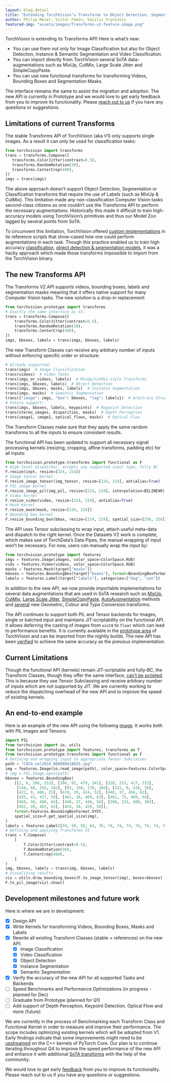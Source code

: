 ```yaml
---
layout: blog_detail
title: "Extending TorchVision’s Transforms to Object Detection, Segmentation & Video tasks"
author: Philip Meier, Victor Fomin, Vasilis Vryniotis
featured-img: "assets/images/Transforms-v2-feature-image.png"
---
```


TorchVision is extending its Transforms API! Here is what’s new:

- You can use them not only for Image Classification but also for Object Detection, Instance & Semantic Segmentation and Video Classification.
- You can import directly from TorchVision several SoTA data-augmentations such as MixUp, CutMix, Large Scale Jitter and SimpleCopyPaste.
- You can use new functional transforms for transforming Videos, Bounding Boxes and Segmentation Masks.

The interface remains the same to assist the migration and adoption. The new API is currently in Prototype and we would love to get early feedback from you to improve its functionality. Please [reach out to us](https://github.com/pytorch/vision/issues/6753) if you have any questions or suggestions.

## Limitations of current Transforms

The stable Transforms API of TorchVision (aka V1) only supports single images. As a result it can only be used for classification tasks:

```python
from torchvision import transforms
trans = transforms.Compose([
   transforms.ColorJitter(contrast=0.5),
   transforms.RandomRotation(30),
   transforms.CenterCrop(480),
])
imgs = trans(imgs)
```

The above approach doesn’t support Object Detection, Segmentation or Classification transforms that require the use of Labels (such as MixUp & CutMix). This limitation made any non-classification Computer Vision tasks second-class citizens as one couldn’t use the Transforms API to perform the necessary augmentations. Historically this made it difficult to train high-accuracy models using TorchVision’s primitives and thus our Model Zoo lagged by several points from SoTA.

To circumvent this limitation, TorchVision offered [custom implementations](https://github.com/pytorch/vision/blob/main/references/detection/transforms.py) in its reference scripts that show-cased how one could perform augmentations in each task. Though this practice enabled us to train high accuracy [classification](https://pytorch.org/blog/how-to-train-state-of-the-art-models-using-torchvision-latest-primitives/), [object detection & segmentation models](https://pytorch.org/blog/pytorch-1.12-new-library-releases/#beta-object-detection-and-instance-segmentation), it was a hacky approach which made those transforms impossible to import from the TorchVision binary.

## The new Transforms API

The Transforms V2 API supports videos, bounding boxes, labels and segmentation masks meaning that it offers native support for many Computer Vision tasks. The new solution is a drop-in replacement:

```python
from torchvision.prototype import transforms
# Exactly the same interface as V1:
trans = transforms.Compose([
    transforms.ColorJitter(contrast=0.5),
    transforms.RandomRotation(30),
    transforms.CenterCrop(480),
])
imgs, bboxes, labels = trans(imgs, bboxes, labels)
```

The new Transform Classes can receive any arbitrary number of inputs without enforcing specific order or structure:

```python
# Already supported:
trans(imgs)  # Image Classification
trans(videos)  # Video Tasks
trans(imgs_or_videos, labels)  # MixUp/CutMix-style Transforms
trans(imgs, bboxes, labels)  # Object Detection
trans(imgs, bboxes, masks, labels)  # Instance Segmentation
trans(imgs, masks)  # Semantic Segmentation
trans({"image": imgs, "box": bboxes, "tag": labels})  # Arbitrary Structure
# Future support:
trans(imgs, bboxes, labels, keypoints)  # Keypoint Detection
trans(stereo_images, disparities, masks)  # Depth Perception
trans(image1, image2, optical_flows, masks)  # Optical Flow
```

The Transform Classes make sure that they apply the same random transforms to all the inputs to ensure consistent results.

The functional API has been updated to support all necessary signal processing kernels (resizing, cropping, affine transforms, padding etc) for all inputs:

```python
from torchvision.prototype.transforms import functional as F
# High-level dispatcher, accepts any supported input type, fully BC
F.resize(inpt, resize=[224, 224])
# Image tensor kernel
F.resize_image_tensor(img_tensor, resize=[224, 224], antialias=True)
# PIL image kernel
F.resize_image_pil(img_pil, resize=[224, 224], interpolation=BILINEAR)
# Video kernel
F.resize_video(video, resize=[224, 224], antialias=True)
# Mask kernel
F.resize_mask(mask, resize=[224, 224])
# Bounding box kernel
F.resize_bounding_box(bbox, resize=[224, 224], spatial_size=[256, 256])
```

The API uses Tensor subclassing to wrap input, attach useful meta-data and dispatch to the right kernel. Once the Datasets V2 work is complete, which makes use of TorchData’s Data Pipes, the manual wrapping of input won’t be necessary. For now, users can manually wrap the input by:

```python
from torchvision.prototype import features
imgs = features.Image(images, color_space=ColorSpace.RGB)
vids = features.Video(videos, color_space=ColorSpace.RGB)
masks = features.Mask(target["masks"])
bboxes = features.BoundingBox(target["boxes"], format=BoundingBoxFormat.XYXY, spatial_size=imgs.spatial_size)
labels = features.Label(target["labels"], categories=["dog", "cat"])
```

In addition to the new API, we now provide importable implementations for several data augmentations that are used in SoTA research such as [MixUp](https://github.com/pytorch/vision/blob/main/torchvision/prototype/transforms/_augment.py#L129), [CutMix](https://github.com/pytorch/vision/blob/main/torchvision/prototype/transforms/_augment.py#L152), [Large Scale Jitter](https://github.com/pytorch/vision/blob/main/torchvision/prototype/transforms/_geometry.py#L705), [SimpleCopyPaste](https://github.com/pytorch/vision/blob/main/torchvision/prototype/transforms/_augment.py#L197), [AutoAugmentation](https://github.com/pytorch/vision/blob/main/torchvision/prototype/transforms/_auto_augment.py) methods and [several](https://github.com/pytorch/vision/blob/main/torchvision/prototype/transforms/__init__.py) new Geometric, Colour and Type Conversion transforms.

The API continues to support both PIL and Tensor backends for Images, single or batched input and maintains JIT-scriptability on the functional API. It allows deferring the casting of images from `uint8` to `float` which can lead to performance benefits. It is currently available in the [prototype area](https://github.com/pytorch/vision/tree/main/torchvision/prototype/transforms) of TorchVision and can be imported from the nightly builds. The new API has been [verified](https://github.com/pytorch/vision/pull/6433#issuecomment-1256741233) to achieve the same accuracy as the previous implementation.

## Current Limitations

Though the functional API (kernels) remain JIT-scriptable and fully-BC, the Transform Classes, though they offer the same interface, [can’t be scripted](https://github.com/pytorch/vision/issues/6711). This is because they use Tensor Subclassing and receive arbitrary number of inputs which are not supported by JIT. We are currently working to reduce the dispatching overhead of the new API and to improve the speed of existing kernels.

## An end-to-end example

Here is an example of the new API using the following [image](https://user-images.githubusercontent.com/5347466/195350223-8683ef25-1367-4292-9174-c15f85c7358e.jpg). It works both with PIL images and Tensors:

```python
import PIL
from torchvision import io, utils
from torchvision.prototype import features, transforms as T
from torchvision.prototype.transforms import functional as F
# Defining and wrapping input to appropriate Tensor Subclasses
path = "COCO_val2014_000000418825.jpg"
img = features.Image(io.read_image(path), color_space=features.ColorSpace.RGB)
# img = PIL.Image.open(path)
bboxes = features.BoundingBox(
    [[2, 0, 206, 253], [396, 92, 479, 241], [328, 253, 417, 332],
     [148, 68, 256, 182], [93, 158, 170, 260], [432, 0, 438, 26],
     [422, 0, 480, 25], [419, 39, 424, 52], [448, 37, 456, 62],
     [435, 43, 437, 50], [461, 36, 469, 63], [461, 75, 469, 94],
     [469, 36, 480, 64], [440, 37, 446, 56], [398, 233, 480, 304],
     [452, 39, 463, 63], [424, 38, 429, 50]],
    format=features.BoundingBoxFormat.XYXY,
    spatial_size=F.get_spatial_size(img),
)
labels = features.Label([59, 58, 50, 64, 76, 74, 74, 74, 74, 74, 74, 74, 74, 74, 50, 74, 74])
# Defining and applying Transforms V2
trans = T.Compose(
    [
        T.ColorJitter(contrast=0.5),
        T.RandomRotation(30),
        T.CenterCrop(480),
    ]
)
img, bboxes, labels = trans(img, bboxes, labels)
# Visualizing results
viz = utils.draw_bounding_boxes(F.to_image_tensor(img), boxes=bboxes)
F.to_pil_image(viz).show()
```

## Development milestones and future work

Here is where we are in development:

- [x] Design API
- [x] Write Kernels for transforming Videos, Bounding Boxes, Masks and Labels
- [x] Rewrite all existing Transform Classes (stable + references) on the new API:
  - [x] Image Classification
  - [x] Video Classification
  - [x] Object Detection
  - [x] Instance Segmentation
  - [x] Semantic Segmentation
- [x] Verify the accuracy of the new API for all supported Tasks and Backends
- [ ] Speed Benchmarks and Performance Optimizations (in progress - planned for Dec)
- [ ] Graduate from Prototype (planned for Q1)
- [ ] Add support of Depth Perception, Keypoint Detection, Optical Flow and more (future)

We are currently in the process of Benchmarking each Transform Class and Functional Kernel in order to measure and improve their performance. The scope includes optimizing existing kernels which will be adopted from V1. Early findings indicate that some improvements might need to be [upstreamed](https://github.com/pytorch/pytorch/pull/86361) on the C++ kernels of PyTorch Core. Our plan is to continue iterating throughout Q4 to improve the speed performance of the new API and enhance it with additional [SoTA transforms](https://github.com/pytorch/vision/issues/6323) with the help of the community.

We would love to get early [feedback](https://github.com/pytorch/vision/issues/6753) from you to improve its functionality. Please reach out to us if you have any questions or suggestions.
